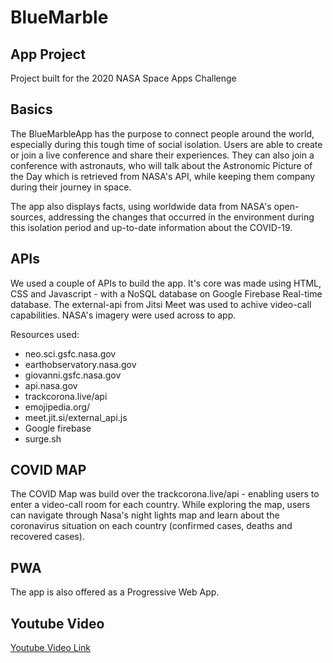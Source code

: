 # BlueMarble

## App Project

Project built for the 2020 NASA Space Apps Challenge

## Basics

The BlueMarbleApp has the purpose to connect people around the world, especially during this tough time of social isolation. Users are able to create or join a live conference and share their experiences. They can also join a conference with astronauts, who will talk about the Astronomic Picture of the Day which is retrieved from NASA's API, while keeping them company during their journey in space.

The app also displays facts, using worldwide data from NASA's open-sources, addressing the changes that occurred in the environment during this isolation period and up-to-date information about the COVID-19.

## APIs 

We used a couple of APIs to build the app. It's core was made using HTML, CSS and Javascript - with a NoSQL database on Google Firebase Real-time database. The external-api from Jitsi Meet was used to achive video-call capabilities. NASA's imagery were used across to app.

Resources used: 

- neo.sci.gsfc.nasa.gov
- earthobservatory.nasa.gov
- giovanni.gsfc.nasa.gov
- api.nasa.gov
- trackcorona.live/api
- emojipedia.org/
- meet.jit.si/external_api.js
- Google firebase
- surge.sh


## COVID MAP

The COVID Map was build over the trackcorona.live/api - enabling users to enter a video-call room for each country. While exploring the map, users can navigate through Nasa's night lights map and learn about the coronavirus situation on each country (confirmed cases, deaths and recovered cases). 

## PWA
The app is also offered as a Progressive Web App.

## Youtube Video

[Youtube Video Link](https://youtu.be/0ogNKj2Itco)
